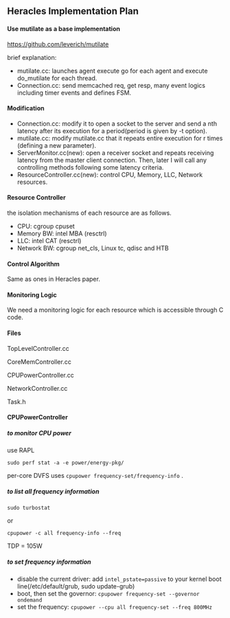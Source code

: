 ## Heracles Implementation Plan

#### Use mutilate as a base implementation

https://github.com/leverich/mutilate

brief explanation:

* mutilate.cc: launches agent execute go for each agent  and execute do_mutilate for each thread.
* Connection.cc: send memcached req, get resp, many event logics including timer events and defines FSM.



#### Modification

* Connection.cc: modify it to open a socket to the server and send a nth latency after its execution for a period(period is given by -t option).
* mutilate.cc: modify mutilate.cc that it repeats entire execution for r times (defining a new parameter). 
* ServerMonitor.cc(new): open a receiver socket and repeats receiving latency from the master client connection. Then, later I will call any controlling methods following some latency criteria.
* ResourceController.cc(new): control CPU, Memory, LLC, Network resources.



#### Resource Controller

the isolation mechanisms of each resource are as follows.

* CPU: cgroup cpuset
* Memory BW: intel MBA (resctrl)
* LLC: intel CAT (resctrl)
* Network BW: cgroup net_cls, Linux tc, qdisc and HTB



#### Control Algorithm 

Same as ones in Heracles paper.



#### Monitoring Logic

We need a monitoring logic for each resource which is accessible through C code.



#### Files

TopLevelController.cc

CoreMemController.cc

CPUPowerController.cc

NetworkController.cc

Task.h



#### CPUPowerController

##### to monitor CPU power

use RAPL 

```shell
sudo perf stat -a -e power/energy-pkg/
```

per-core DVFS uses `cpupower frequency-set/frequency-info` .

##### to list all frequency information

```shell
sudo turbostat
```

or

```shell
cpupower -c all frequency-info --freq
```

TDP = 105W

##### to set frequency information

- disable the current driver: add `intel_pstate=passive` to your kernel boot line(/etc/default/grub, sudo update-grub)
- boot, then set the governor: `cpupower frequency-set --governor ondemand`
- set the frequency: `cpupower --cpu all frequency-set --freq 800MHz`

